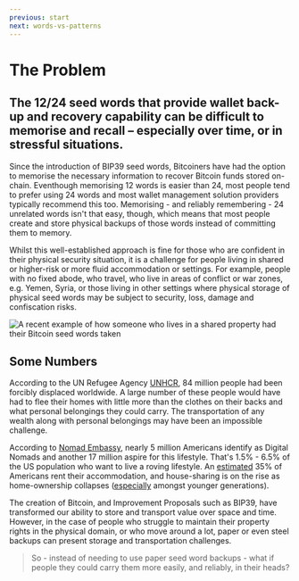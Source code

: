 ```yaml
---
previous: start
next: words-vs-patterns
---
```


# The Problem

## The 12/24 seed words that provide wallet back-up and recovery capability can be difficult to memorise and recall – especially over time, or in stressful situations.

Since the introduction of BIP39 seed words, Bitcoiners have had the option to memorise the necessary information to recover Bitcoin funds stored on-chain. Eventhough memorising 12 words is easier than 24, most people tend to prefer using 24 words and most wallet management solution providers typically recommend this too. Memorising - and reliably remembering - 24 unrelated words isn't that easy, though, which means that most people create and store physical backups of those words instead of committing them to memory.

Whilst this well-established approach is fine for those who are confident in their physical security situation, it is a challenge for people living in shared or higher-risk or more fluid accommodation or settings. For example, people with no fixed abode, who travel, who live in areas of conflict or war zones, e.g. Yemen, Syria, or those living in other settings where physical storage of physical seed words may be subject to security, loss, damage and confiscation risks.

![A recent example of how someone who lives in a shared property had their Bitcoin seed words taken](/tweet1.png)

## Some Numbers

According to the UN Refugee Agency [UNHCR](https://www.unhcr.org/refugee-statistics), 84 million people had been forcibly displaced worldwide. A large number of these people would have had to flee their homes with little more than the clothes on their backs and what personal belongings they could carry. The transportation of any wealth along with personal belongings may have been an impossible challenge.

According to [Nomad Embassy](https://nomadsembassy.com/how-many-digital-nomads-are-there), nearly 5 million Americans identify as Digital Nomads and another 17 million aspire for this lifestyle. That's 1.5% - 6.5% of the US population who want to live a roving lifestyle.
An [estimated](https://ipropertymanagement.com/research/renting-statistics) 35% of Americans rent their accommodation, and house-sharing is on the rise as home-ownership collapses ([especially](https://www.stylist.co.uk/life/houseshares-pros-cons-having-flatmates-generation-rent/258346) amongst younger generations).

The creation of Bitcoin, and Improvement Proposals such as BIP39, have transformed our ability to store and transport value over space and time. However, in the case of people who struggle to maintain their property rights in the physical domain, or who move around a lot, paper or even steel backups can present storage and transportation challenges.

> So - instead of needing to use paper seed word backups - what if people they could carry them more easily, and reliably, in their heads?
